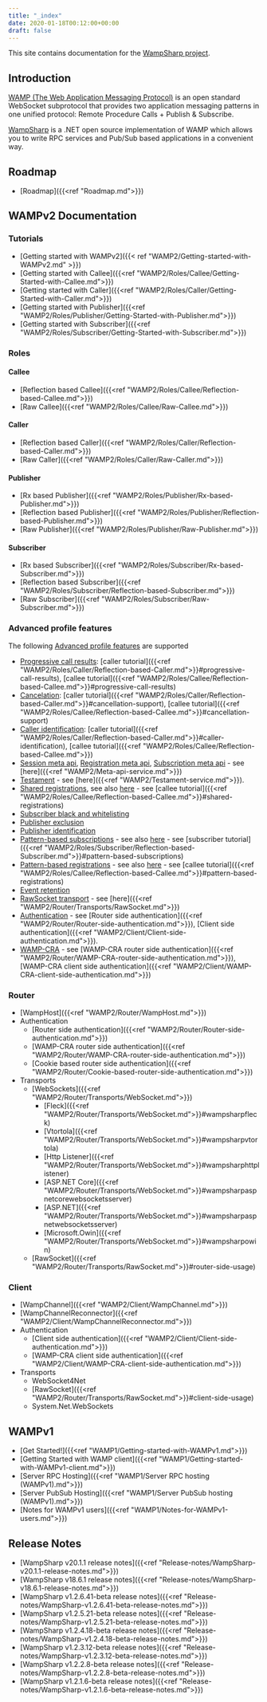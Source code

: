 ```yaml
---
title: "_index"
date: 2020-01-18T00:12:00+00:00
draft: false
---
```


This site contains documentation for the [WampSharp project](http://github.com/Code-Sharp/WampSharp).

## Introduction

[WAMP (The Web Application Messaging Protocol)](http://wamp.ws) is an open standard WebSocket subprotocol that provides two application messaging patterns in one unified protocol: Remote Procedure Calls + Publish & Subscribe.   

[WampSharp](http://github.com/Code-Sharp/WampSharp) is a .NET open source implementation of WAMP which allows you to write RPC services and Pub/Sub based applications in a convenient way.

## Roadmap

* [Roadmap]({{<ref "Roadmap.md">}})

## WAMPv2 Documentation

### Tutorials
* [Getting started with WAMPv2]({{< ref "WAMP2/Getting-started-with-WAMPv2.md" >}})
* [Getting started with Callee]({{<ref "WAMP2/Roles/Callee/Getting-Started-with-Callee.md">}})
* [Getting started with Caller]({{<ref "WAMP2/Roles/Caller/Getting-Started-with-Caller.md">}})
* [Getting started with Publisher]({{<ref "WAMP2/Roles/Publisher/Getting-Started-with-Publisher.md">}})
* [Getting started with Subscriber]({{<ref "WAMP2/Roles/Subscriber/Getting-Started-with-Subscriber.md">}})

### Roles

#### Callee
* [Reflection based Callee]({{<ref "WAMP2/Roles/Callee/Reflection-based-Callee.md">}})
* [Raw Callee]({{<ref "WAMP2/Roles/Callee/Raw-Callee.md">}})

#### Caller
* [Reflection based Caller]({{<ref "WAMP2/Roles/Caller/Reflection-based-Caller.md">}})
* [Raw Caller]({{<ref "WAMP2/Roles/Caller/Raw-Caller.md">}})

#### Publisher
* [Rx based Publisher]({{<ref "WAMP2/Roles/Publisher/Rx-based-Publisher.md">}})
* [Reflection based Publisher]({{<ref "WAMP2/Roles/Publisher/Reflection-based-Publisher.md">}})
* [Raw Publisher]({{<ref "WAMP2/Roles/Publisher/Raw-Publisher.md">}})

#### Subscriber
* [Rx based Subscriber]({{<ref "WAMP2/Roles/Subscriber/Rx-based-Subscriber.md">}})
* [Reflection based Subscriber]({{<ref "WAMP2/Roles/Subscriber/Reflection-based-Subscriber.md">}})
* [Raw Subscriber]({{<ref "WAMP2/Roles/Subscriber/Raw-Subscriber.md">}})

### Advanced profile features

The following [Advanced profile features](https://wamp-proto.org/_static/gen/wamp_latest.html#advanced-profile-0) are supported

* [Progressive call results](https://wamp-proto.org/_static/gen/wamp_latest.html#progressive-call-results): [caller tutorial]({{<ref "WAMP2/Roles/Caller/Reflection-based-Caller.md">}}#progressive-call-results), [callee tutorial]({{<ref "WAMP2/Roles/Callee/Reflection-based-Callee.md">}}#progressive-call-results)
* [Cancelation](https://wamp-proto.org/_static/gen/wamp_latest.html#call-canceling): [caller tutorial]({{<ref "WAMP2/Roles/Caller/Reflection-based-Caller.md">}}#cancellation-support), [callee tutorial]({{<ref "WAMP2/Roles/Callee/Reflection-based-Callee.md">}}#cancellation-support)
* [Caller identification](https://wamp-proto.org/_static/gen/wamp_latest.html#caller-identification): [caller tutorial]({{<ref "WAMP2/Roles/Caller/Reflection-based-Caller.md">}}#caller-identification), [callee tutorial]({{<ref "WAMP2/Roles/Callee/Reflection-based-Callee.md">}})
* [Session meta api](https://wamp-proto.org/_static/gen/wamp_latest.html#session-meta-api), [Registration meta api](https://wamp-proto.org/_static/gen/wamp_latest.html#registration-meta-api), [Subscription meta api](https://wamp-proto.org/_static/gen/wamp_latest.html#subscription-meta-api) - see [here]({{<ref "WAMP2/Meta-api-service.md">}})
* [Testament](https://wamp-proto.org/_static/gen/wamp_latest.html#testament) - see [here]({{<ref "WAMP2/Testament-service.md">}}).
* [Shared registrations](https://wamp-proto.org/_static/gen/wamp_latest.html#shared-registration), see also [here](http://crossbar.io/docs/Shared-Registrations/)  - see [callee tutorial]({{<ref "WAMP2/Roles/Callee/Reflection-based-Callee.md">}}#shared-registrations)
* [Subscriber black and whitelisting](https://wamp-proto.org/_static/gen/wamp_latest.html#subscriber-black-and-whitelisting)
* [Publisher exclusion](https://wamp-proto.org/_static/gen/wamp_latest.html#publisher-exclusion)
* [Publisher identification](https://wamp-proto.org/_static/gen/wamp_latest.html#publisher-identification)
* [Pattern-based subscriptions](https://wamp-proto.org/_static/gen/wamp_latest.html#pattern-based-subscriptions) - see also [here](http://crossbar.io/docs/Pattern-Based-Subscriptions/) - see [subscriber tutorial]({{<ref "WAMP2/Roles/Subscriber/Reflection-based-Subscriber.md">}}#pattern-based-subscriptions)
* [Pattern-based registrations](https://wamp-proto.org/_static/gen/wamp_latest.html#pattern-based-registrations) - see also [here](http://crossbar.io/docs/Pattern-Based-Registrations/) - see [callee tutorial]({{<ref "WAMP2/Roles/Callee/Reflection-based-Callee.md">}}#pattern-based-registrations)
* [Event retention](https://github.com/wamp-proto/wamp-proto/blob/master/rfc/text/advanced/ap_pubsub_event_retention.md)
* [RawSocket transport](https://wamp-proto.org/_static/gen/wamp_latest.html#rawsocket) - see [here]({{<ref "WAMP2/Router/Transports/RawSocket.md">}})
* [Authentication](https://wamp-proto.org/_static/gen/wamp_latest.html#authentication) - see [Router side authentication]({{<ref "WAMP2/Router/Router-side-authentication.md">}}), [Client side authentication]({{<ref "WAMP2/Client/Client-side-authentication.md">}}).
* [WAMP-CRA](https://wamp-proto.org/_static/gen/wamp_latest.html#challenge-response-authentication) - see [WAMP-CRA router side authentication]({{<ref "WAMP2/Router/WAMP-CRA-router-side-authentication.md">}}), [WAMP-CRA client side authentication]({{<ref "WAMP2/Client/WAMP-CRA-client-side-authentication.md">}})

### Router

* [WampHost]({{<ref "WAMP2/Router/WampHost.md">}})
* Authentication
  * [Router side authentication]({{<ref "WAMP2/Router/Router-side-authentication.md">}})
  * [WAMP-CRA router side authentication]({{<ref "WAMP2/Router/WAMP-CRA-router-side-authentication.md">}})
  * [Cookie based router side authentication]({{<ref "WAMP2/Router/Cookie-based-router-side-authentication.md">}})
* Transports
  * [WebSockets]({{<ref "WAMP2/Router/Transports/WebSocket.md">}})
      * [Fleck]({{<ref "WAMP2/Router/Transports/WebSocket.md">}}#wampsharpfleck)
      * [Vtortola]({{<ref "WAMP2/Router/Transports/WebSocket.md">}}#wampsharpvtortola)
      * [Http Listener]({{<ref "WAMP2/Router/Transports/WebSocket.md">}}#wampsharphttplistener)
      * [ASP.NET Core]({{<ref "WAMP2/Router/Transports/WebSocket.md">}}#wampsharpaspnetcorewebsocketsserver)
      * [ASP.NET]({{<ref "WAMP2/Router/Transports/WebSocket.md">}}#wampsharpaspnetwebsocketsserver)
      * [Microsoft.Owin]({{<ref "WAMP2/Router/Transports/WebSocket.md">}}#wampsharpowin)
  * [RawSocket]({{<ref "WAMP2/Router/Transports/RawSocket.md">}}#router-side-usage)

### Client

* [WampChannel]({{<ref "WAMP2/Client/WampChannel.md">}})
* [WampChannelReconnector]({{<ref "WAMP2/Client/WampChannelReconnector.md">}})
* Authentication
  * [Client side authentication]({{<ref "WAMP2/Client/Client-side-authentication.md">}})
  * [WAMP-CRA client side authentication]({{<ref "WAMP2/Client/WAMP-CRA-client-side-authentication.md">}})
* Transports
  * WebSocket4Net
  * [RawSocket]({{<ref "WAMP2/Router/Transports/RawSocket.md">}}#client-side-usage)
  * System.Net.WebSockets

## WAMPv1

* [Get Started!]({{<ref "WAMP1/Getting-started-with-WAMPv1.md">}})
* [Getting Started with WAMP client]({{<ref "WAMP1/Getting-started-with-WAMPv1-client.md">}})
* [Server RPC Hosting]({{<ref "WAMP1/Server RPC hosting (WAMPv1).md">}})
* [Server PubSub Hosting]({{<ref "WAMP1/Server PubSub hosting (WAMPv1).md">}})
* [Notes for WAMPv1 users]({{<ref "WAMP1/Notes-for-WAMPv1-users.md">}})

## Release Notes

* [WampSharp v20.1.1 release notes]({{<ref "Release-notes/WampSharp-v20.1.1-release-notes.md">}})
* [WampSharp v18.6.1 release notes]({{<ref "Release-notes/WampSharp-v18.6.1-release-notes.md">}})
* [WampSharp v1.2.6.41-beta release notes]({{<ref "Release-notes/WampSharp-v1.2.6.41-beta-release-notes.md">}})
* [WampSharp v1.2.5.21-beta release notes]({{<ref "Release-notes/WampSharp-v1.2.5.21-beta-release-notes.md">}})
* [WampSharp v1.2.4.18-beta release notes]({{<ref "Release-notes/WampSharp-v1.2.4.18-beta-release-notes.md">}})
* [WampSharp v1.2.3.12-beta release notes]({{<ref "Release-notes/WampSharp-v1.2.3.12-beta-release-notes.md">}})
* [WampSharp v1.2.2.8-beta release notes]({{<ref "Release-notes/WampSharp-v1.2.2.8-beta-release-notes.md">}})
* [WampSharp v1.2.1.6-beta release notes]({{<ref "Release-notes/WampSharp-v1.2.1.6-beta-release-notes.md">}})
